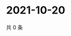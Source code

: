 # 2021-10-20

共 0 条

<!-- BEGIN WEIBO -->
<!-- 最后更新时间 Wed Oct 20 2021 05:07:21 GMT+0800 (China Standard Time) -->

<!-- END WEIBO -->
